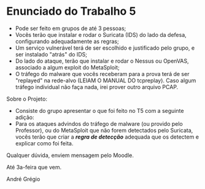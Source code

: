 # Enunciado do Trabalho 5

- Pode ser feito em grupos de até 3 pessoas;
- Vocês terão que instalar e rodar o Suricata (IDS) do lado da defesa, configurando adequadamente as regras;
- Um serviço vulnerável terá de ser escolhido e justificado pelo grupo, e ser instalado "atrás" do IDS;
- Do lado do ataque, terão que instalar e rodar o Nessus ou OpenVAS, associado a algum exploit do MetaSploit;
- O tráfego do malware que vocês receberam para a prova terá de ser "replayed" na rede-alvo (LEIAM O MANUAL DO tcpreplay). Caso algum tráfego individual não faça nada, irei prover outro arquivo PCAP.

Sobre o Projeto:

- Consiste do grupo apresentar o que foi feito no T5 com a seguinte adição:
- Para os ataques advindos do tráfego de malware (ou provido pelo Professor), ou do MetaSploit que não forem detectados pelo Suricata, vocês terão que criar a ***regra de detecção*** adequada que os detectem e explicar como foi feita.

Qualquer dúvida, enviem mensagem pelo Moodle.

Até 3a-feira que vem.

André Grégio
